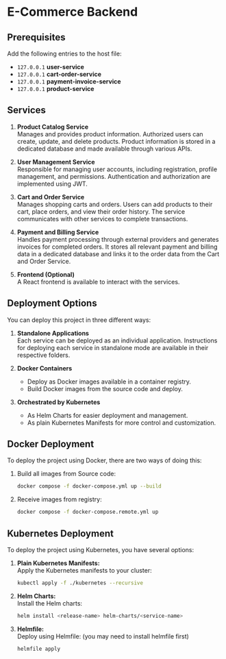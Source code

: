 # E-Commerce Backend

## Prerequisites

Add the following entries to the host file:

- `127.0.0.1` **user-service**
- `127.0.0.1` **cart-order-service**
- `127.0.0.1` **payment-invoice-service**
- `127.0.0.1` **product-service**

## Services

1. **Product Catalog Service**  
   Manages and provides product information. Authorized users can create, update, and delete products. Product information is stored in a dedicated database and made available through various APIs.

2. **User Management Service**  
   Responsible for managing user accounts, including registration, profile management, and permissions. Authentication and authorization are implemented using JWT.

3. **Cart and Order Service**  
   Manages shopping carts and orders. Users can add products to their cart, place orders, and view their order history. The service communicates with other services to complete transactions.

4. **Payment and Billing Service**  
   Handles payment processing through external providers and generates invoices for completed orders. It stores all relevant payment and billing data in a dedicated database and links it to the order data from the Cart and Order Service.

5. **Frontend (Optional)**  
   A React frontend is available to interact with the services.

## Deployment Options

You can deploy this project in three different ways:

1. **Standalone Applications**  
   Each service can be deployed as an individual application. Instructions for deploying each service in standalone mode are available in their respective folders.

2. **Docker Containers**  
   - Deploy as Docker images available in a container registry.
   - Build Docker images from the source code and deploy.

3. **Orchestrated by Kubernetes**  
   - As Helm Charts for easier deployment and management.
   - As plain Kubernetes Manifests for more control and customization.

## Docker Deployment

To deploy the project using Docker, there are two ways of doing this:

1. Build all images from Source code:
   ```bash
   docker compose -f docker-compose.yml up --build
   ```

2. Receive images from registry:
   ```bash
   docker compose -f docker-compose.remote.yml up 
   ```

## Kubernetes Deployment

To deploy the project using Kubernetes, you have several options:

1. **Plain Kubernetes Manifests:**  
   Apply the Kubernetes manifests to your cluster:
   ```bash
   kubectl apply -f ./kubernetes --recursive 
   ```

2. **Helm Charts:**  
   Install the Helm charts:
   ```bash
   helm install <release-name> helm-charts/<service-name>
   ```

3. **Helmfile:**  
   Deploy using Helmfile: (you may need to install helmfile first)
   ```bash
   helmfile apply
   ```
